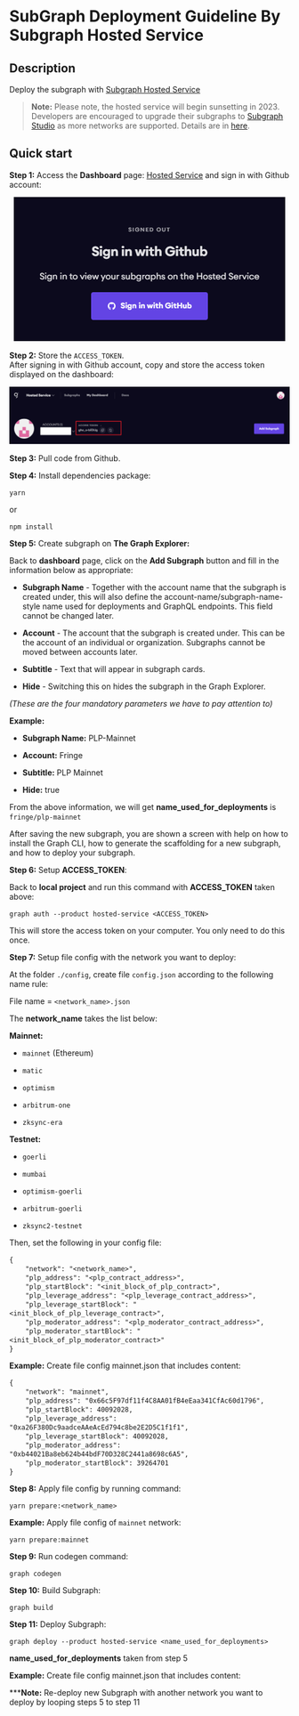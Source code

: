 # SubGraph Deployment Guideline By Subgraph Hosted Service

## Description
Deploy the subgraph with [Subgraph Hosted Service](https://thegraph.com/hosted-service/)

> **Note:**
> Please note, the hosted service will begin sunsetting in 2023. Developers are encouraged to upgrade their subgraphs to [Subgraph Studio](https://thegraph.com/studio/) as more networks are supported. Details are in [here](https://thegraph.com/blog/sunsetting-hosted-service/).

## Quick start

**Step 1:** Access the **Dashboard** page: [Hosted Service](https://thegraph.com/hosted-service/dashboard) and sign in with Github account:

<p align="center">
  <img alt="Subgraph Sign In" src="./img/sub-sign-in.png">
</p>


**Step 2:** Store the `ACCESS_TOKEN`.  
After signing in with Github account, copy and store the access token displayed on the dashboard:

<p align="center">
  <img alt="Subgraph Access Token" src="./img/sub-access-token.png">
</p>


**Step 3:** Pull code from Github.


**Step 4:** Install dependencies package:  
```
yarn
```
or 
```
npm install
```


**Step 5:** Create subgraph on **The Graph Explorer:**  

Back to **dashboard** page, click on the **Add Subgraph** button and fill in the information below as appropriate:

* **Subgraph Name** - Together with the account name that the subgraph is created under, this will also define the account-name/subgraph-name-style name used for deployments and GraphQL endpoints. This field cannot be changed later.

* **Account** - The account that the subgraph is created under. This can be the account of an individual or organization. Subgraphs cannot be moved between accounts later.

* **Subtitle** - Text that will appear in subgraph cards.

* **Hide** - Switching this on hides the subgraph in the Graph Explorer.

*(These are the four mandatory parameters we have to pay attention to)*

**Example:**

* **Subgraph Name:** PLP-Mainnet

* **Account:** Fringe

* **Subtitle:** PLP Mainnet

* **Hide:** true

From the above information, we will get **name_used_for_deployments** is `fringe/plp-mainnet`

After saving the new subgraph, you are shown a screen with help on how to install the Graph CLI, how to generate the scaffolding for a new subgraph, and how to deploy your subgraph.


**Step 6:** Setup **ACCESS_TOKEN**:

Back to **local project** and run this command with **ACCESS_TOKEN** taken above:
```
graph auth --product hosted-service <ACCESS_TOKEN>
```
This will store the access token on your computer. You only need to do this once.


**Step 7:** Setup file config with the network you want to deploy:

At the folder `./config`, create file `config.json` according to the following name rule:

File name = `<network_name>.json`

The **network_name** takes the list below:

**Mainnet:**

* `mainnet` (Ethereum)

* `matic`

* `optimism`

* `arbitrum-one`

* `zksync-era`

**Testnet:**

* `goerli`

* `mumbai`

* `optimism-goerli`

* `arbitrum-goerli`

* `zksync2-testnet`

Then, set the following in your config file:

```
{
    "network": "<network_name>",
    "plp_address": "<plp_contract_address>",
    "plp_startBlock": "<init_block_of_plp_contract>",
    "plp_leverage_address": "<plp_leverage_contract_address>",
    "plp_leverage_startBlock": "<init_block_of_plp_leverage_contract>",
    "plp_moderator_address": "<plp_moderator_contract_address>",
    "plp_moderator_startBlock": "<init_block_of_plp_moderator_contract>"
}
```

**Example:** Create file config mainnet.json that includes content:

```
{
    "network": "mainnet",
    "plp_address": "0x66c5F97df11f4C8AA01fB4eEaa341CfAc60d1796",
    "plp_startBlock": 40092028,
    "plp_leverage_address": "0xa26F380Dc9aadceAAeAcEd794c8be2E2D5C1f1f1",
    "plp_leverage_startBlock": 40092028,
    "plp_moderator_address": "0xb44021Ba8eb624b44bdF70D328C2441a8698c6A5",
    "plp_moderator_startBlock": 39264701
}
```


**Step 8:** Apply file config by running command:
```
yarn prepare:<network_name>
```

**Example:** Apply file config of `mainnet` network:
```
yarn prepare:mainnet
```

**Step 9:** Run codegen command:
```
graph codegen
```


**Step 10:** Build Subgraph:
```
graph build
```


**Step 11:** Deploy Subgraph:
```
graph deploy --product hosted-service <name_used_for_deployments>
```

**name_used_for_deployments** taken from step 5

**Example:** Create file config mainnet.json that includes content:

*****Note:** Re-deploy new Subgraph with another network you want to deploy by looping steps 5 to step 11